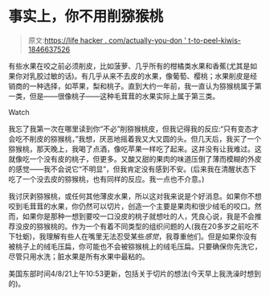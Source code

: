 # 事实上，你不用削猕猴桃

> 原文:[https://life hacker . com/actually-you-don ' t-to-peel-kiwis-1846637526](https://lifehacker.com/actually-you-dont-have-to-peel-kiwis-1846637526)

有些水果在咬之前必须削皮，比如菠萝、几乎所有的柑橘类水果和香蕉(尤其是如果你对乳胶过敏的话)。有几乎从来不去皮的水果，像葡萄、樱桃；水果削皮是经销商的一种选择，如苹果，梨和桃子。直到大约一年前，我一直认为猕猴桃属于第一类，但是——很像桃子——这种毛茸茸的水果实际上属于第三类。

Watch

我忘了我第一次在哪里读到你“不必”削猕猴桃皮，但我记得我的反应:“只有变态才会吃不削皮的猕猴桃，”我想，厌恶地摇着我又大又圆的头。但几天后，我买了一个猕猴桃，那天晚上，我喝了点酒，像吃苹果一样吃了起来。这并没有让我难过。这就像吃一个没有皮的桃子，但更多。又酸又甜的果肉的味道压倒了薄而模糊的外皮的感觉——我不会说它“不明显”，但我肯定没有感到不安。(后来我在清醒状态下吃了一个没去皮的猕猴桃，也有同样的反应。我一点也不介意。)

我讨厌剥猕猴桃，或任何其他薄皮水果，所以这对我来说是个好消息。如果你不想咬到毛茸茸的水果，你仍然可以切片，创造一个主要是果肉和很少绒毛的咬口。然而，如果你是那种一想到要咬一口没皮的桃子就想吐的人，凭良心说，我是不会推荐没皮的猕猴桃的。作为一个有着不同类型的组织问题的人(我在20多岁之前吃不下牡蛎)，我理解有些人在嘴里无法忍受某些*感觉*，我尊重他们。但是如果你没有被桃子上的绒毛压扁，你可能也不会被猕猴桃上的绒毛压扁。只要确保你先洗它，尽管只用水洗；脏水果是所有水果中最粘的。

美国东部时间4/8/21上午10:53更新，包括关于切片的想法(今天早上我洗澡时想到的)。